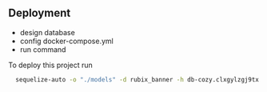 
## Deployment

- design database
- config docker-compose.yml
- run command

To deploy this project run

```bash
  sequelize-auto -o "./models" -d rubix_banner -h db-cozy.clxgylzgj9tx.ap-southeast-1.rds.amazonaws.com -u supercozy -p 5432 -x cozy_db_123 -e postgres --noAlias
```

